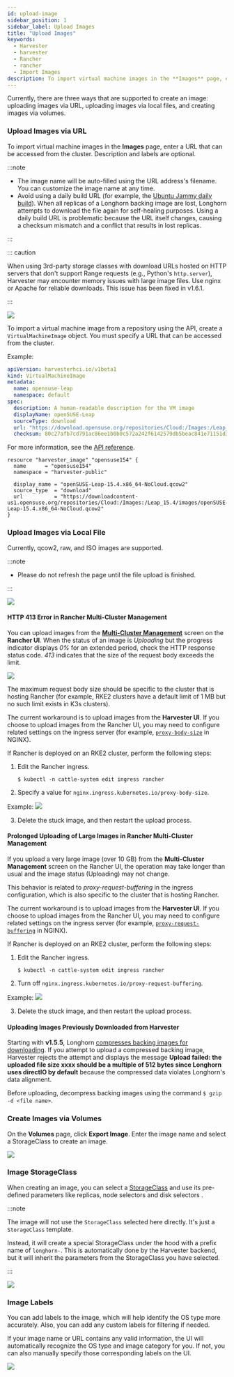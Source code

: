```yaml
---
id: upload-image
sidebar_position: 1
sidebar_label: Upload Images
title: "Upload Images"
keywords:
  - Harvester
  - harvester
  - Rancher
  - rancher
  - Import Images
description: To import virtual machine images in the **Images** page, enter a URL that can be accessed from the cluster. The image name will be auto-filled using the URL address's filename. You can always customize it when required.
---
```


<head>
  <link rel="canonical" href="https://docs.harvesterhci.io/v1.6/image/upload-image"/>
</head>

Currently, there are three ways that are supported to create an image: uploading images via URL, uploading images via local files, and creating images via volumes.

### Upload Images via URL

<Tabs>
<TabItem value="ui" label="UI" default>

To import virtual machine images in the **Images** page, enter a URL that can be accessed from the cluster. Description and labels are optional.

:::note

- The image name will be auto-filled using the URL address's filename. You can customize the image name at any time.
- Avoid using a daily build URL (for example, the [Ubuntu Jammy daily build](https://cloud-images.ubuntu.com/jammy/current/jammy-server-cloudimg-amd64.img)). When all replicas of a Longhorn backing image are lost, Longhorn attempts to download the file again for self-healing purposes. Using a daily build URL is problematic because the URL itself changes, causing a checksum mismatch and a conflict that results in lost replicas.

:::

::: caution

When using 3rd-party storage classes with download URLs hosted on HTTP servers that don't support Range requests (e.g., Python's `http.server`), Harvester may encounter memory issues with large image files. Use nginx or Apache for reliable downloads. This issue has been fixed in v1.6.1.

:::

![](/img/v1.2/upload-image.png)

</TabItem>
<TabItem value="api" label="API">

To import a virtual machine image from a repository using the API, create a `VirtualMachineImage` object. You must specify a URL that can be accessed from the cluster.

Example:

```yaml
apiVersion: harvesterhci.io/v1beta1
kind: VirtualMachineImage
metadata:
  name: opensuse-leap
  namespace: default
spec:
  description: A human-readable description for the VM image
  displayName: openSUSE-Leap
  sourceType: download
  url: "https://download.opensuse.org/repositories/Cloud:/Images:/Leap_15.5/images/openSUSE-Leap-15.5.x86_64-NoCloud.qcow2"
  checksum: 80c27afb7cd791ac86ee1b0b0c572a242f6142579db5beac841e71151d370cd6
```

For more information, see the [API reference](/v1.6/api/create-namespaced-virtual-machine-image).

</TabItem>
<TabItem value="terraform" label="Terraform">

```hcl
resource "harvester_image" "opensuse154" {
  name      = "opensuse154"
  namespace = "harvester-public"

  display_name = "openSUSE-Leap-15.4.x86_64-NoCloud.qcow2"
  source_type  = "download"
  url          = "https://downloadcontent-us1.opensuse.org/repositories/Cloud:/Images:/Leap_15.4/images/openSUSE-Leap-15.4.x86_64-NoCloud.qcow2"
}
```

</TabItem>
</Tabs>

### Upload Images via Local File

Currently, qcow2, raw, and ISO images are supported.

:::note

- Please do not refresh the page until the file upload is finished.

:::

![](/img/v1.2/upload-image-local.png)


#### HTTP 413 Error in Rancher Multi-Cluster Management

You can upload images from the [**Multi-Cluster Management**](../rancher/virtualization-management.md#importing-harvester-cluster) screen on the **Rancher UI**. When the status of an image is *Uploading* but the progress indicator displays *0%* for an extended period, check the HTTP response status code. *413* indicates that the size of the request body exceeds the limit.

![](/img/v1.3/img-413-code.png)

The maximum request body size should be specific to the cluster that is hosting Rancher (for example, RKE2 clusters have a default limit of 1 MB but no such limit exists in K3s clusters).

The current workaround is to upload images from the **Harvester UI**. If you choose to upload images from the Rancher UI, you may need to configure related settings on the ingress server (for example, [`proxy-body-size`](https://kubernetes.github.io/ingress-nginx/user-guide/nginx-configuration/annotations/#custom-max-body-size) in NGINX).

If Rancher is deployed on an RKE2 cluster, perform the following steps:

1. Edit the Rancher ingress.

    ```
    $ kubectl -n cattle-system edit ingress rancher
    ```

2. Specify a value for `nginx.ingress.kubernetes.io/proxy-body-size`.

  Example:
  ![](/img/v1.3/img-ingress-client-body.png)

3. Delete the stuck image, and then restart the upload process.

#### Prolonged Uploading of Large Images in Rancher Multi-Cluster Management

If you upload a very large image (over 10 GB) from the **Multi-Cluster Management** screen on the Rancher UI, the operation may take longer than usual and the image status (Uploading) may not change.

This behavior is related to *proxy-request-buffering* in the ingress configuration, which is also specific to the cluster that is hosting Rancher.

The current workaround is to upload images from the **Harvester UI**. If you choose to upload images from the Rancher UI, you may need to configure related settings on the ingress server (for example, [`proxy-request-buffering`](https://nginx.org/en/docs/http/ngx_http_proxy_module.html#proxy_request_buffering) in NGINX).

If Rancher is deployed on an RKE2 cluster, perform the following steps:

1. Edit the Rancher ingress.

    ```
    $ kubectl -n cattle-system edit ingress rancher
    ```

2. Turn off `nginx.ingress.kubernetes.io/proxy-request-buffering`.

  Example:
  ![](/img/img-ingress-request-proxy-buffering.png)

3. Delete the stuck image, and then restart the upload process.

#### Uploading Images Previously Downloaded from Harvester

Starting with **v1.5.5**, Longhorn [compresses backing images for downloading](https://github.com/longhorn/backing-image-manager/pull/153). If you attempt to upload a compressed backing image, Harvester rejects the attempt and displays the message **Upload failed: the uploaded file size xxxx should be a multiple of 512 bytes since Longhorn uses directIO by default** because the compressed data violates Longhorn's data alignment.

Before uploading, decompress backing images using the command `$ gzip -d <file name>`.

### Create Images via Volumes

On the **Volumes** page, click **Export Image**. Enter the image name and select a StorageClass to create an image.

![](/img/v1.2/volume/export-volume-to-image-1.png)

### Image StorageClass

When creating an image, you can select a [StorageClass](../advanced/storageclass.md) and use its pre-defined parameters like replicas, node selectors and disk selectors .

:::note

The image will not use the `StorageClass` selected here directly. It's just a `StorageClass` template.

Instead, it will create a special StorageClass under the hood with a prefix name of `longhorn-`. This is automatically done by the Harvester backend, but it will inherit the parameters from the StorageClass you have selected.

:::

![](/img/v1.2/image-storageclass.png)

### Image Labels

You can add labels to the image, which will help identify the OS type more accurately. Also, you can add any custom labels for filtering if needed.

If your image name or URL contains any valid information, the UI will automatically recognize the OS type and image category for you. If not, you can also manually specify those corresponding labels on the UI.

![](/img/v1.2/image-labels.png)

